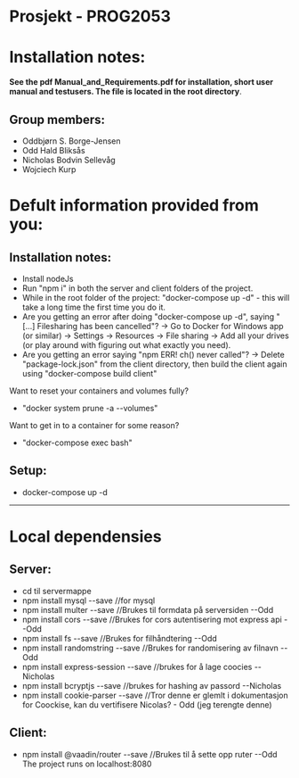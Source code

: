 # Prosjekt - PROG2053
# Installation notes: 
**See the pdf Manual_and_Requirements.pdf for installation, short user manual and testusers. The file is located in the root directory**.
## Group members:     
- Oddbjørn S. Borge-Jensen
- Odd Hald Bliksås
- Nicholas Bodvin Sellevåg
- Wojciech Kurp

# Defult information provided from you:

## Installation notes: 
- Install nodeJs
- Run "npm i" in both the server and client folders of the project.    
- While in the root folder of the project: "docker-compose up -d" - this will take a long time the first time you do it.
- Are you getting an error after doing "docker-compose up -d", saying "[...] Filesharing has been cancelled"? 
-> Go to Docker for Windows app (or similar) -> Settings -> Resources -> File sharing -> Add all your drives (or play around with figuring out what exactly you need).
- Are you getting an error saying "npm ERR! ch() never called"? 
-> Delete "package-lock.json" from the client directory, then build the client again using "docker-compose build client"

Want to reset your containers and volumes fully? 
- "docker system prune -a --volumes"

Want to get in to a container for some reason? 
- "docker-compose exec <containername> bash" 


## Setup: 
- docker-compose up -d   
---
# Local dependensies
## Server:
- cd til servermappe
- npm install mysql --save //for mysql
- npm install multer --save //Brukes til formdata på serversiden --Odd
- npm install cors --save //Brukes for cors autentisering mot express api --Odd
- npm install fs --save //Brukes for filhåndtering --Odd
- npm install randomstring --save //Brukes for randomisering av filnavn --Odd
- npm install express-session --save    //brukes for å lage coocies --Nicholas
- npm install bcryptjs --save     //brukes for hashing av passord --Nicholas
- npm install cookie-parser --save     //Tror denne er glemlt i dokumentasjon for Coockise, kan du vertifisere Nicolas? - Odd (jeg terengte denne)

## Client:
- npm install @vaadin/router --save //Brukes til å sette opp ruter --Odd
The project runs on localhost:8080   

